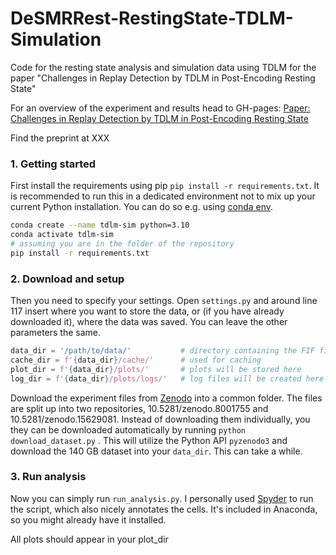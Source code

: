 # DeSMRRest-RestingState-TDLM-Simulation

Code for the resting state analysis and simulation data using TDLM for the paper "Challenges in Replay Detection by TDLM in Post-Encoding Resting State"

For an overview of the experiment and results head to GH-pages: [Paper: Challenges in Replay Detection by TDLM in Post-Encoding Resting State](https://cimh-clinical-psychology.github.io/DeSMRRest-TDLM-Simulation/)

Find the preprint at XXX

### 1. Getting started

First install the requirements using pip `pip install -r requirements.txt`. It is recommended to run this in a dedicated environment not to mix up your current Python installation. You can do so e.g. using [conda env](https://conda.io/projects/conda/en/latest/user-guide/tasks/manage-environments.html#creating-an-environment-with-commands).

```bash
conda create --name tdlm-sim python=3.10
conda activate tdlm-sim
# assuming you are in the folder of the repository
pip install -r requirements.txt
```

### 2. Download and setup

Then you need to specify your settings. Open `settings.py` and around line 117 insert where you want to store the data, or (if you have already downloaded it), where the data was saved. You can leave the other parameters the same.

```python
data_dir = '/path/to/data/'           # directory containing the FIF files
cache_dir = f'{data_dir}/cache/'      # used for caching
plot_dir = f'{data_dir}/plots/'       # plots will be stored here
log_dir = f'{data_dir}/plots/logs/'   # log files will be created here
```

Download the experiment files from [Zenodo](https://zenodo.org/record/8001755) into a common folder. The files are split up into two repositories, 10.5281/zenodo.8001755 and 10.5281/zenodo.15629081. Instead of downloading them individually, you they can be downloaded automatically by running `python download_dataset.py` . This will utilize the Python API `pyzenodo3` and download the 140 GB dataset into your `data_dir`. This can take a while. 

### 3. Run analysis

Now you can simply run `run_analysis.py`. I personally used [Spyder](https://spyder-ide.org/ ) to run the script, which also nicely annotates the cells. It's included in Anaconda, so you might already have it installed.

All plots should appear in your plot_dir
